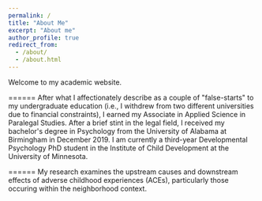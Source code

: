 ```yaml
---
permalink: /
title: "About Me"
excerpt: "About me"
author_profile: true
redirect_from: 
  - /about/
  - /about.html
---
```


Welcome to my academic website.

======
After what I affectionately describe as a couple of "false-starts" to my undergraduate education (i.e., I withdrew from two different universities due to financial constraints), I earned my Associate in Applied Science in Paralegal Studies. After a brief stint in the legal field, I received my bachelor's degree in Psychology from the University of Alabama at Birmingham in December 2019. I am currently a third-year Developmental Psychology PhD student in the Institute of Child Development at the University of Minnesota.

======
My research examines the upstream causes and downstream effects of adverse childhood experiences (ACEs), particularly those occuring within the neighborhood context.
